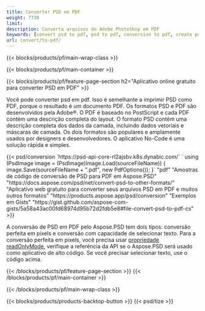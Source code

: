 ```yaml
---
title: Converter PSD em PDF
weight: 7730
limit: 
description: Converta arquivos do Adobe PhotoShop em PDF
keywords: [convert psd to pdf, psd to pdf, conversion to pdf, create pdf from psd, print psd as pdf]
url: convert/to-pdf/
---
```


{{< blocks/products/pf/main-wrap-class >}}

{{< blocks/products/pf/main-container >}}

{{< blocks/products/pf/feature-page-section h2="Aplicativo online gratuito para converter PSD em PDF" >}}
<p>Você pode converter psd em pdf. Isso é semelhante a imprimir PSD como PDF, porque o resultado é um documento PDF. Os formatos PSD e PDF são desenvolvidos pela Adobe®. O PDF é baseado no PostScript e cada PDF contém uma descrição completa do layout. O formato PSD contém uma descrição completa dos dados da camada, incluindo dados vetoriais e máscaras de camada. Os dois formatos são populares e amplamente usados por designers e desenvolvedores. O aplicativo No-Code é uma solução rápida e simples.</p>
{{< psd/conversion `https://psd-api-core-rl2ajsbv.k8s.dynabic.com/` 
`    using (PsdImage image = (PsdImage)Image.Load(sourceFileName))
    {
        image.Save(sourceFileName + ".pdf", new PdfOptions());
    }` 
	"pdf" 
"Amostras de código de conversão de PSD para PDF em Aspose.PSD"  "https://docs.aspose.com/psd/net/convert-psd-to-other-formats/" 
"Aplicativo web gratuito para converter seus arquivos PSD em PDF e muitos outros formatos" "https://products.aspose.app/psd/conversion" 
"Exemplos em Gists" "https://gist.github.com/aspose-com-gists/5a58a43ac00fd68974d95b72d2fdb5e8#file-convert-psd-to-pdf-cs" >}}
<p>A conversão de PSD em PDF pelo Aspose.PSD tem dois tipos: conversão perfeita em pixels e conversão com capacidade de selecionar texto. Para a conversão perfeita em pixels, você precisa usar <a href="https://reference.aspose.com/psd/net/aspose.psd.imageloadoptions/psdloadoptions/readonlymode/">propriedade readOnlyMode</a>, verifique a referência da API se o Aspose.PSD será usado como aplicativo de alto código. Se você precisar selecionar texto, use o código acima.</p>
{{< /blocks/products/pf/feature-page-section >}}
{{< /blocks/products/pf/main-container >}}


{{< /blocks/products/pf/main-wrap-class >}}

{{< blocks/products/products-backtop-button >}}
{{< psd/tize >}}
